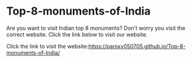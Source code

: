 # Top-8-monuments-of-India
Are you want to visit Indian top 8 monuments? Don't worry you visit the correct website. Click the link below to visit our website. 



Click the link to visit the website:https://paroxy050705.github.io/Top-8-monuments-of-India/
